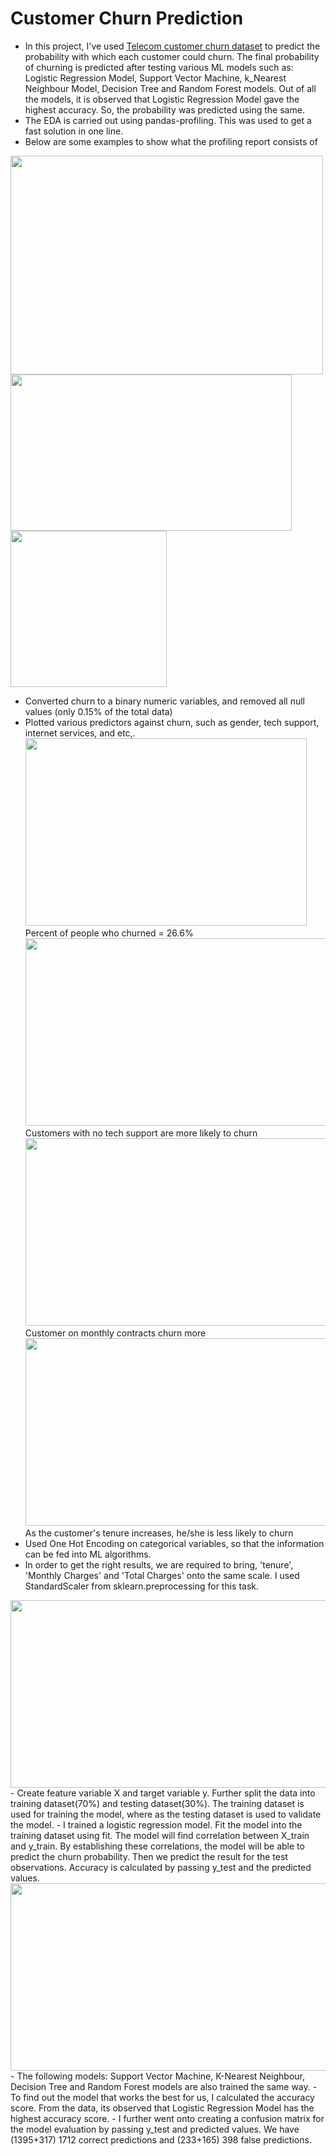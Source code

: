 # Customer Churn Prediction
- In this project, I've used [Telecom customer churn dataset](https://www.kaggle.com/datasets/blastchar/telco-customer-churn) to predict the probability with which each customer could churn. The final probability of churning is predicted after testing various ML models such as: Logistic Regression Model, Support Vector Machine, k_Nearest Neighbour Model, Decision Tree and Random Forest models. Out of all the models, it is observed that Logistic Regression Model gave the highest accuracy. So, the probability was predicted using the same.
- The EDA is carried out using pandas-profiling. This was used to get a fast solution in one line.
- Below are some examples to show what the profiling report consists of
<img src="https://user-images.githubusercontent.com/86663030/212525106-6a051d20-12f6-42ea-898d-71d5dbe2d35f.jpeg" width="500" height="350">
<img src="https://user-images.githubusercontent.com/86663030/212525014-19634d18-7853-4578-b360-309b20d2a63f.jpeg" width="450" height="250">
<img src="https://user-images.githubusercontent.com/86663030/212525016-98a5221e-28cb-49f7-b665-0082c0bee498.jpeg" width="250" height="250">

- Converted churn to a binary numeric variables, and removed all null values (only 0.15% of the total data)
- Plotted various predictors against churn, such as gender, tech support, internet services, and etc,.
<img src="https://user-images.githubusercontent.com/86663030/212525305-be7c6d9f-a3b0-4510-9aa9-e4fc29599d03.jpeg" width="450" height="300"> Percent of people who churned = 26.6%
<img src="https://user-images.githubusercontent.com/86663030/212525316-516ff5d5-8ee2-49db-a7b2-83cc4ee4ea0a.jpeg" width="550" height="300"> Customers with no tech support are more likely to churn
<img src="https://user-images.githubusercontent.com/86663030/212525323-dbb9b6dc-98c1-4684-8f5f-637ba0f69565.jpeg" width="550" height="300"> Customer on monthly contracts churn more
<img src="https://user-images.githubusercontent.com/86663030/212525329-1697f42e-2396-4064-b461-cbbb81d009cd.jpeg" width="550" height="300"> As the customer's tenure increases, he/she is less likely to churn
- Used One Hot Encoding on categorical variables, so that the information can be fed into ML algorithms. 
- In order to get the right results, we are required to bring, 'tenure', 'Monthly Charges' and 'Total Charges' onto the same scale. I used StandardScaler from sklearn.preprocessing for this task.
<img src="https://user-images.githubusercontent.com/86663030/212525335-13758ff7-3fc5-46cd-aabf-69c49cdb7cbf.jpeg" width="550" height="300">
- Create feature variable X and target variable y. Further split the data into training dataset(70%) and testing dataset(30%). The training dataset is used for training the model, where as the testing dataset is used to validate the model.
- I trained a logistic regression model. Fit the model into the training dataset using fit. The model will find correlation between X_train and y_train. By establishing these correlations, the model will be able to predict the churn probability. Then we predict the result for the test observations. Accuracy is calculated by passing y_test and the predicted values. 
<img src="https://user-images.githubusercontent.com/86663030/212525340-25fa485b-e940-4cea-bce1-9602ddca36e3.jpeg" width="700" height="300">
- The following models: Support Vector Machine, K-Nearest Neighbour, Decision Tree and Random Forest models are also trained the same way.
- To find out the model that works the best for us, I calculated the accuracy score. From the data, its observed that Logistic Regression Model has the highest accuracy score.
- I further went onto creating a confusion matrix for the model evaluation by passing y_test and predicted values. We have (1395+317) 1712 correct predictions and (233+165) 398 false predictions.

